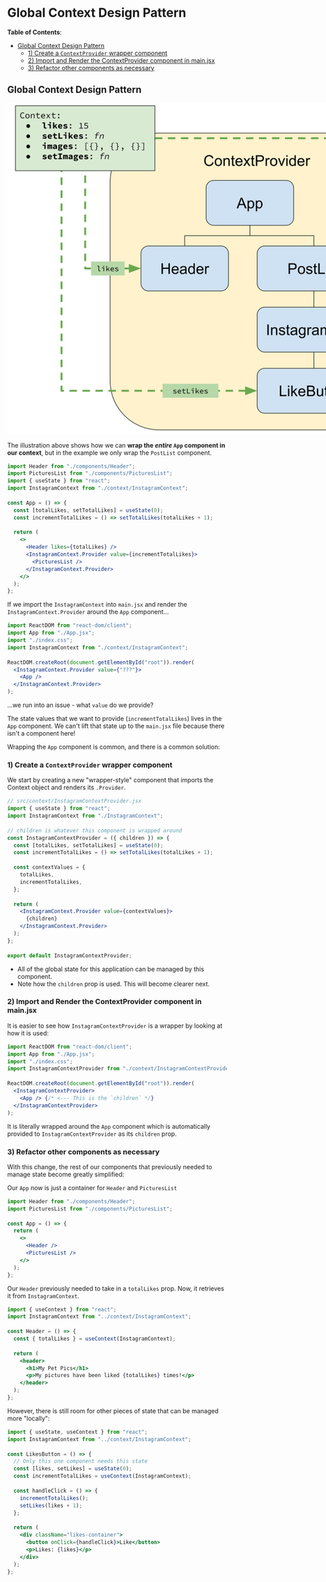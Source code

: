 # Global Context Design Pattern

**Table of Contents**:
- [Global Context Design Pattern](#global-context-design-pattern-1)
  - [1) Create a `ContextProvider` wrapper component](#1-create-a-contextprovider-wrapper-component)
  - [2) Import and Render the ContextProvider component in main.jsx](#2-import-and-render-the-contextprovider-component-in-mainjsx)
  - [3) Refactor other components as necessary](#3-refactor-other-components-as-necessary)


## Global Context Design Pattern

<img src='./notes-img/instagram-context-diagram.svg' style='max-width: 1000px' />

The illustration above shows how we can **wrap the _entire_ `App` component in our context**, but in the example we only wrap the `PostList` component.

```jsx
import Header from "./components/Header";
import PicturesList from "./components/PicturesList";
import { useState } from "react";
import InstagramContext from "./context/InstagramContext";

const App = () => {
  const [totalLikes, setTotalLikes] = useState(0);
  const incrementTotalLikes = () => setTotalLikes(totalLikes + 1);

  return (
    <>
      <Header likes={totalLikes} />
      <InstagramContext.Provider value={incrementTotalLikes}>
        <PicturesList />
      </InstagramContext.Provider>
    </>
  );
};
```

If we import the `InstagramContext` into `main.jsx` and render the `InstagramContext.Provider` around the `App` component...

```jsx
import ReactDOM from "react-dom/client";
import App from "./App.jsx";
import "./index.css";
import InstagramContext from "./context/InstagramContext";

ReactDOM.createRoot(document.getElementById("root")).render(
  <InstagramContext.Provider value={"???"}>
    <App />
  </InstagramContext.Provider>
);
```

...we run into an issue - what `value` do we provide?

The state values that we want to provide (`incrementTotalLikes`) lives in the `App` component. We can't lift that state up to the `main.jsx` file because there isn't a component here!

Wrapping the `App` component is common, and there is a common solution:

### 1) Create a `ContextProvider` wrapper component

We start by creating a new "wrapper-style" component that imports the Context object and renders its `.Provider`.

```jsx
// src/context/InstagramContextProvider.jsx
import { useState } from "react";
import InstagramContext from "./InstagramContext";

// children is whatever this component is wrapped around
const InstagramContextProvider = ({ children }) => {
  const [totalLikes, setTotalLikes] = useState(0);
  const incrementTotalLikes = () => setTotalLikes(totalLikes + 1);

  const contextValues = {
    totalLikes,
    incrementTotalLikes,
  };

  return (
    <InstagramContext.Provider value={contextValues}>
      {children}
    </InstagramContext.Provider>
  );
};

export default InstagramContextProvider;
```

- All of the global state for this application can be managed by this component.
- Note how the `children` prop is used. This will become clearer next.

### 2) Import and Render the ContextProvider component in main.jsx

It is easier to see how `InstagramContextProvider` is a wrapper by looking at how it is used:

```jsx
import ReactDOM from "react-dom/client";
import App from "./App.jsx";
import "./index.css";
import InstagramContextProvider from "./context/InstagramContextProvider";

ReactDOM.createRoot(document.getElementById("root")).render(
  <InstagramContextProvider>
    <App /> {/* <--- This is the `children` */}
  </InstagramContextProvider>
);
```

It is literally wrapped around the `App` component which is automatically provided to `InstagramContextProvider` as its `children` prop.

### 3) Refactor other components as necessary

With this change, the rest of our components that previously needed to manage state become greatly simplified:

Our `App` now is just a container for `Header` and `PicturesList`

```jsx
import Header from "./components/Header";
import PicturesList from "./components/PicturesList";

const App = () => {
  return (
    <>
      <Header />
      <PicturesList />
    </>
  );
};
```

Our `Header` previously needed to take in a `totalLikes` prop. Now, it retrieves it from `InstagramContext`.

```jsx
import { useContext } from "react";
import InstagramContext from "../context/InstagramContext";

const Header = () => {
  const { totalLikes } = useContext(InstagramContext);

  return (
    <header>
      <h1>My Pet Pics</h1>
      <p>My pictures have been liked {totalLikes} times!</p>
    </header>
  );
};
```

However, there is still room for other pieces of state that can be managed more "locally":

```jsx
import { useState, useContext } from "react";
import InstagramContext from "../context/InstagramContext";

const LikesButton = () => {
  // Only this one component needs this state
  const [likes, setLikes] = useState(0);
  const incrementTotalLikes = useContext(InstagramContext);

  const handleClick = () => {
    incrementTotalLikes();
    setLikes(likes + 1);
  };

  return (
    <div className="likes-container">
      <button onClick={handleClick}>Like</button>
      <p>Likes: {likes}</p>
    </div>
  );
};
```